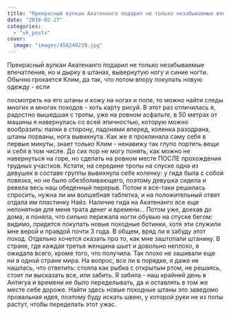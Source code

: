 ```yaml
---
title: "Прекрасный вулкан Акатенанго подарил не только незабываемые впечатления, но и дырку в штанах, выверн..."
date: "2018-02-27"
categories: 
  - "vk_posts"
cover:
  image: "images/456240239.jpg"
---
```


Прекрасный вулкан Акатенанго подарил не только незабываемые впечатления, но и дырку в штанах, вывернутую ногу и синие ногти. Обычно грохается Клим, да так, что потом впору покупать новую одежду - если

<!--more--> посмотреть на его штаны и кожу на ногах и попе, то можно найти следы многих и многих походов - хоть карту рисуй. В этот раз отличилась я, радостно вышедшая с тропы, уже на ровном асфальте, в 50 метрах от машины я навернулась со всей эпичностью, которую можно вообразить: палки в сторону, ладонями вперед, коленка разодрана, штаны порваны, нога вывихнута. Как же я проклинала саму себя в первые минуты, знает только Клим - ненавижу так глупо портить вещи и себя в том числе. До сих пор не могу понять, как можно не навернуться на горе, но сделать на ровном месте ПОСЛЕ прохождения трудных участков. Кстати, на середине тропы на спуске одна из девушек в составе группы вывихнула себе коленку: у гида была с собой повязка, но не было обезболивающего, поэтому девушка сидела и ревела весь наш обеденный перерыв. Потом я все-таки решилась спросить, нужна ли им волшебная таблетка, и на положительный ответ отдала им пластинку Найз. Наличие гида на Акатенанго все еще непонятная для меня трата денег и времени… Потом уже, доехав до дома, я поняла, что сильно пережала ногти обувью на спуске бегом: видимо, придется покупать новые походные ботинки, хотя эти служили мне верой и правдой почти 3 года. В общем, вряд ли я забуду этот поход. Отдельно хочется сказать про то, как мне заштопали штанину. В стране, где каждая третья женщина шьет и довольно неплохо, я ожидала всего, кроме того, что получила. Так плохо не зашивали еще ни в одной стране мира. На вопрос, все ли в порядке, я даже не нашлась, что ответить: стояла как рыбка с открытым ртом, не решаясь, стоит ли высказать все, или забить. Я забила - наш крайний день в Антигуа и времени не было переделывать, да и оставлять в том же месте себе дороже. Найти здесь новые походные штаны это заведомо провальная идея, поэтому буду искать швею, у которой руки не из попы растут, чтобы переделать этот ужас.
